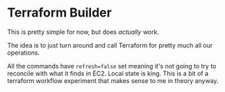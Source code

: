 # Terraform Builder

This is pretty simple for now, but does *actually* work.

The idea is to just turn around and call Terraform for pretty much all our
operations.

All the commands have `refresh=false` set meaning it's not going to try to
reconcile with what it finds in EC2. Local state is king. This is a bit of a
terraform workflow experiment that makes sense to me in theory anyway.
